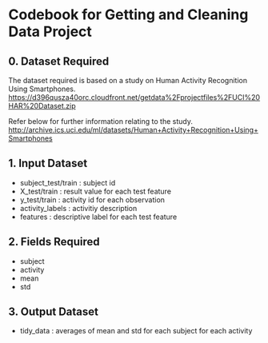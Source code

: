 Codebook for Getting and Cleaning Data Project
===

## 0. Dataset Required
The dataset required is based on a study on Human Activity Recognition Using Smartphones.<br>
https://d396qusza40orc.cloudfront.net/getdata%2Fprojectfiles%2FUCI%20HAR%20Dataset.zip

Refer below for further information relating to the study. <br> http://archive.ics.uci.edu/ml/datasets/Human+Activity+Recognition+Using+Smartphones

## 1. Input Dataset
* subject_test/train : subject id
* X_test/train : result value for each test feature
* y_test/train : activity id for each observation
* activity_labels : activitiy description
* features : descriptive label for each test feature

## 2. Fields Required
* subject
* activity
* mean
* std

## 3. Output Dataset
* tidy_data : averages of mean and std for each subject for each activity